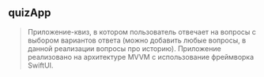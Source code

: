 ## quizApp
> Приложение-квиз, в котором пользователь отвечает на вопросы с выбором вариантов ответа (можно добавить любые вопросы, в данной реализации вопросы про историю). 
> Приложение реализовано на архитектуре MVVM с использование фреймворка SwiftUI. 
